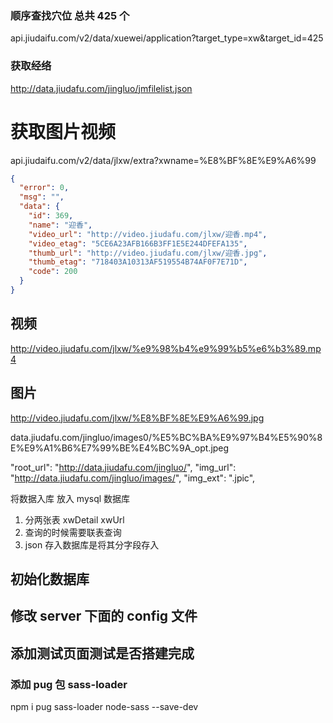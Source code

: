 ### 顺序查找穴位 总共 425 个

api.jiudaifu.com/v2/data/xuewei/application?target_type=xw&target_id=425

### 获取经络

http://data.jiudafu.com/jingluo/jmfilelist.json

# 获取图片视频

api.jiudaifu.com/v2/data/jlxw/extra?xwname=%E8%BF%8E%E9%A6%99

```json
{
  "error": 0,
  "msg": "",
  "data": {
    "id": 369,
    "name": "迎香",
    "video_url": "http://video.jiudafu.com/jlxw/迎香.mp4",
    "video_etag": "5CE6A23AFB166B3FF1E5E244DFEFA135",
    "thumb_url": "http://video.jiudafu.com/jlxw/迎香.jpg",
    "thumb_etag": "718403A10313AF519554B74AF0F7E71D",
    "code": 200
  }
}
```

## 视频

http://video.jiudafu.com/jlxw/%e9%98%b4%e9%99%b5%e6%b3%89.mp4

## 图片

http://video.jiudafu.com/jlxw/%E8%BF%8E%E9%A6%99.jpg

data.jiudafu.com/jingluo/images0/%E5%BC%BA%E9%97%B4%E5%90%8E%E9%A1%B6%E7%99%BE%E4%BC%9A_opt.jpeg

"root_url": "http://data.jiudafu.com/jingluo/",
"img_url": "http://data.jiudafu.com/jingluo/images/",
"img_ext": ".jpic",

将数据入库 放入 mysql 数据库

1.  分两张表 xwDetail xwUrl
2.  查询的时候需要联表查询
3.  json 存入数据库是将其分字段存入

## 初始化数据库

## 修改 server 下面的 config 文件

## 添加测试页面测试是否搭建完成

### 添加 pug 包 sass-loader

npm i pug sass-loader node-sass --save-dev

